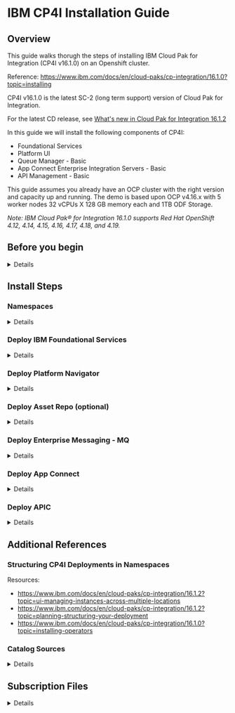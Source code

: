# IBM CP4I Installation Guide

## Overview
This guide walks thorugh the steps of installing IBM Cloud Pak for Integration (CP4I v16.1.0) on an Openshift cluster.

Reference: https://www.ibm.com/docs/en/cloud-paks/cp-integration/16.1.0?topic=installing

CP4I v16.1.0 is the latest SC-2 (long term support) version of Cloud Pak for Integration.

For the latest CD release, see [What's new in Cloud Pak for Integration 16.1.2](https://www.ibm.com/docs/en/cloud-paks/cp-integration/16.1.2?topic=whats-new-in-cloud-pak-integration-1612)

In this guide we will install the following components of CP4I: 
-  Foundational Services
-  Platform UI
-  Queue Manager - Basic 
-  App Connect Enterprise Integration Servers - Basic
-  API Management - Basic

This guide assumes you already have an OCP cluster with the right version and capacity up and running. The demo is based upon OCP v4.16.x with 5 worker nodes 32 vCPUs X 128 GB memory each and 1TB ODF Storage.

_Note: IBM Cloud Pak® for Integration 16.1.0 supports Red Hat OpenShift 4.12, 4.14, 4.15, 4.16, 4.17, 4.18, and 4.19._

## Before you begin
<details closed>

a. Prepare for installation by reviewing the [Planning](https://www.ibm.com/docs/en/SSGT7J_16.1.0/planning/planning.html) section.
   
   Begin with these topics:
   -  [Operating environment](https://www.ibm.com/docs/en/SSGT7J_16.1.0/planning/operating_environment.html)
   -  [Storage considerations](https://www.ibm.com/docs/en/SSGT7J_16.1.0/planning/storage.html)
   -  [Considerations for high availability](https://www.ibm.com/docs/en/SSGT7J_16.1.0/planning/high_availability.html)
   -  [Structuring your deployment](https://www.ibm.com/docs/en/SSGT7J_16.1.0/planning/deployment_considerations.html) (Separate namespace vs global namespace)
	
b. Make decisions about how you will install the operators:
 
   - Determine which Cloud Pak for Integration operators you need. For more information, see "Operators available to install" in [Installing the operators by using the Red Hat OpenShift console](https://www.ibm.com/docs/en/SSGT7J_16.1.0/install/install_operators.html). For more information about operators in general, see [Operator reference](https://www.ibm.com/docs/en/SSGT7J_16.1.0/reference/operators_reference.html).
   - Decide which installation mode you will use to install the operators. For more information, see [Installing the operators](https://www.ibm.com/docs/en/SSGT7J_16.1.0/install/install_operators_container.html).

c. Install an appropriate OpenShift cluster. 
   For more information, see [Getting started in OpenShift Container Platform](https://www.ibm.com/links?url=https%3A%2F%2Fdocs.redhat.com%2Fen%2Fdocumentation%2Fopenshift_container_platform%2F4.14%2Fhtml%2Fabout%2Fwelcome-index).

d. Tools required: 

   - Install [oc CLI](https://docs.redhat.com/en/documentation/openshift_container_platform/4.16/html/cli_tools/openshift-cli-oc#cli-getting-started)

e. Obtaining your entitlement key

   - Go to the [Container software library](https://myibm.ibm.com/products-services/containerlibrary).
   - For any key that is listed, click Copy.
		Set your entitlement key:
		
      ```
      export IBM_ENTITLEMENT_KEY=<my-key>
      ```
 
   - (Optional) Verify the validity of the key by logging in to the IBM Entitled Registry by using a container tool.
      ```
      docker login cp.icr.io --username cp --password entitlement_key
      ```
  
f. Set the correct Storage type

Storage options 
    Keycloak uses either the default storage class in Red Hat OpenShift Container Platform, or the storage class configured in the IBM Cloud Pak® foundational services Kubernetes resource. Before installing instances, do one of the following:
    * Set a default storage class by adding the storageclass.kubernetes.io/is-default-class:'true' annotation in Red Hat OpenShift Container Platform.
    * Specify a storage class name for spec.storageClass in the CommonService resource.

<details closed>
	
   - Identify current storage type
     Run command to identify the existing Storage type:
```
oc get sc
```

  Your will get a response like this showing 'ocs-storagecluster-cephfs (default)' (then proceed with the steps below):

  <img width="1028" height="88" alt="image" src="https://github.com/user-attachments/assets/db44e44f-714f-4162-9dba-fa9ae7bedde0" />

  

For this demo environment, we are using ODF, so default storage will be ocs-storagecluster-ceph-rbd. 

- Remove the existing default storage class

  Create sc-remove-default.yaml with following content

```yaml annotate
cat <<EOF > sc-remove-default.yaml
metadata:
  annotations:
    storageclass.kubernetes.io/is-default-class: "false"
EOF
```

  Execute the follwing command
  ```
  oc get sc | grep default | awk '{system("oc patch storageclass " $1 " --patch-file sc-remove-default.yaml")}'
  ```
  Successful response would look like
  `storageclass.storage.k8s.io/ocs-storagecluster-cephfs patched`

- Add the correct default storage class

  create sc-set-default.yaml with the following content
```yaml annotate
cat <<EOF > sc-set-default.yaml
metadata:
  annotations:
    storageclass.kubernetes.io/is-default-class: "true"
EOF
```

  Execute the following command
  ```
  oc patch storageclass ocs-storagecluster-ceph-rbd --patch-file sc-set-default.yaml
  ```
  Successfull response would look like:
  `storageclass.storage.k8s.io/ocs-storagecluster-ceph-rbd patched`

- Validate the default storage class
	Run the following command to verify that the default storage class is correct set to your desired option. In this case it should be ocs-storagecluster-ceph-rbd
```
oc get sc 
```

<img width="1055" height="104" alt="image" src="https://github.com/user-attachments/assets/0c7c632f-a89d-420a-a06e-bc6413153f16" />
</details>
</details>

## Install Steps

### Namespaces
<details closed>
We will be using the (Default)All Namespaces mode to install CP4I.
Here is the namespace where each component will be deployed by the end of the installation process.

| namespace      | what is deployed?       |
| -------------- | -------------- |
| openshift-marketplace| All Catalogsources |
| openshift-operators| All Operators |
| ibm-common-services| Common Services (KeyCloak/EDB) |
| cp4i| Platform UI Instance |
| cp4i-mq| MQ instances |
| cp4-ace| App Connect Instances |
</details>

### Deploy IBM Foundational Services
<details closed>

Red Hat OpenShift Operators automate the creation, configuration, and management of instances of Kubernetes-native applications. Operators provide automation at every level of the stack—from managing the parts that make up the platform all the way to applications that are provided as a managed service.
Red Hat OpenShift uses the power of Operators to run the entire platform in an autonomous fashion while exposing configuration natively through Kubernetes objects, allowing for quick installation and frequent, robust updates. In addition to the automation advantages of Operators for managing the platform, Red Hat OpenShift makes it easier to find, install, and manage Operators running on your clusters.

The foundational services help you manage and administer IBM software on your cluster. IBM Cloud Pak foundational services component is included in several IBM Cloud Paks.

#### 1. Installing Cert Manager (Required if using APIC/Event Manager/Event Processing)

_Important: The API Connect cluster, Event Manager, and Event Processing instances require you to install an appropriate certificate manager.
OPTIONAL: To install via Openshift Console UI, follow the instructions in [Installing the cert-manager Operator for Red Hat OpenShift](https://docs.openshift.com/container-platform/4.14/security/cert_manager_operator/cert-manager-operator-install.html)_

- Create a namespace

```
oc new-project cert-manager-operator
```

- Create the Operator

```yaml annotate
cat <<EOF | oc apply -f -
apiVersion: operators.coreos.com/v1
kind: OperatorGroup
metadata:
  name: cert-manager-operator
  namespace: cert-manager-operator 
spec:
  targetNamespaces:
  - cert-manager-operator
EOF
```
		
- Create the subscription

```yaml annotate
cat <<EOF | oc apply -f -
apiVersion: operators.coreos.com/v1alpha1
kind: Subscription
metadata:
  name: openshift-cert-manager-operator
  namespace: cert-manager-operator 
spec:
  channel: "stable-v1" 
  name: openshift-cert-manager-operator
  source: redhat-operators 
  sourceNamespace: openshift-marketplace
EOF
```
	
<!-- oc apply -f cert-manager-operatorgroup.yaml -->
<!-- oc apply -f cert-manager-subscription.yaml -->

- Confirm the subscription has been completed successfully before moving to the next step running the following command:
		
  		SUB_NAME=$(oc get deployment cert-manager-operator-controller-manager -n cert-manager-operator --ignore-not-found -o jsonpath='{.metadata.labels.olm\.owner}');if [ ! -z "$SUB_NAME" ]; then oc get csv/$SUB_NAME -n cert-manager-operator --ignore-not-found -o jsonpath='{.status.phase}';fi;echo
	
  Wait Until You get a response like this:
		`Succeeded`

#### 2. Install Common Services Catalog Source

   - Deploy the Catalog Source

_Note: Reference for correct catalog sources for CP4I v16.1.0: [Catalog sources for operators](https://www.ibm.com/docs/en/cloud-paks/cp-integration/16.1.0?topic=images-adding-catalog-sources-openshift-cluster#catalog-sources-for-operators)_

	oc apply --filename https://raw.githubusercontent.com/IBM/cloud-pak/master/repo/case/ibm-cp-common-services/4.6.18/OLM/catalog-sources.yaml

-OR using the following command- 
	
```yaml annotate
cat <<EOF | oc apply -f -
apiVersion: operators.coreos.com/v1alpha1
kind: CatalogSource
metadata:
  name: opencloud-operators
  namespace: openshift-marketplace
spec:
  displayName: ibm-cp-common-services-4.6.18
  publisher: IBM
  image: icr.io/cpopen/ibm-common-service-catalog@sha256:72274ff45fe5a9779b246f54943db4aa583b3d615e01c1444363506b2778cee2
  sourceType: grpc
  updateStrategy:
    registryPoll:
      interval: 30m0s
EOF
```

   
  - Confirm the catalog source has been deployed successfully before moving to the next step running the following command:

		oc get catalogsources opencloud-operators -n openshift-marketplace -o jsonpath='{.status.connectionState.lastObservedState}';echo

    Wait Until You get a response like this:
		`READY`

#### 3. Create common-services namespace:

	oc create namespace ibm-common-services

#### 4. Install  common-services Operator:

   _Note: Alternate approach to install Operators is using the Red Hat OpenShift console UI_

  - Create a Subscription for the IBM Cloud Pak foundational services operator. 

```yaml annotate
cat <<EOF | oc apply -f -
apiVersion: operators.coreos.com/v1alpha1
kind: Subscription
metadata:
  name: ibm-common-service-operator
  namespace: openshift-operators
spec:
  channel: v4.6
  installPlanApproval: Automatic
  name: ibm-common-service-operator
  source: opencloud-operators
  sourceNamespace: openshift-marketplace
EOF
```

<!-- oc apply -f common-service-subscription.yaml -n openshift-operators -->

   - Confirm the operator has been deployed successfully before moving to the next step running the following command:
		
  	SUB_NAME=$(oc get deployment/ibm-common-service-operator -n openshift-operators --ignore-not-found -o jsonpath='{.metadata.labels.olm\.owner}');if [ ! -z "$SUB_NAME" ]; then oc get csv/$SUB_NAME --ignore-not-found -o jsonpath='{.status.phase}';fi;echo
   
   Wait Until You get a response like this: 
   `Succeeded`
</details>


### Deploy Platform Navigator
<details closed>
Deploying the Platform UI allows you to deploy and manage instances from a central location.

1. Install Platform UI Catalog Source
   _Note: Reference for correct catalog sources for CP4I v16.1.0: [Catalog sources for operators](https://www.ibm.com/docs/en/cloud-paks/cp-integration/16.1.0?topic=images-adding-catalog-sources-openshift-cluster#catalog-sources-for-operators)_


		oc apply --filename https://raw.githubusercontent.com/IBM/cloud-pak/master/repo/case/ibm-integration-platform-navigator/7.3.17/OLM/catalog-sources.yaml

-OR using the following command- 

```yaml annotate
cat <<EOF | oc apply -f -
apiVersion: operators.coreos.com/v1alpha1
kind: CatalogSource
metadata:
  name: ibm-integration-platform-navigator-catalog
  namespace: openshift-marketplace
spec:
  displayName: ibm-integration-platform-navigator-7.3.17
  publisher: IBM
  image: icr.io/cpopen/ibm-integration-platform-navigator-catalog@sha256:32e75bc86318a464fda8a7e77b29ba7602ec6177752e74586becbd9e1d1d82da
  sourceType: grpc
  updateStrategy:
    registryPoll:
      interval: 30m0s
EOF
```

   Confirm the catalog source has been deployed successfully before moving to the next step running the following command:

		oc get catalogsources ibm-integration-platform-navigator-catalog -n openshift-marketplace -o jsonpath='{.status.connectionState.lastObservedState}';echo
  
   Wait Until You get a response like this:
		`READY`

2.	Install Operator:

   _Note: Alternate approach to install Operators is using the Red Hat OpenShift console UI_
   
a.	Create a Subscription for the IBM Cloud Pak foundational services operator

```yaml annotate
cat <<EOF | oc apply -f -
apiVersion: operators.coreos.com/v1alpha1
kind: Subscription
metadata:
  name: ibm-integration-platform-navigator
  namespace: openshift-operators
spec:
  channel: v7.3-sc2
  name: ibm-integration-platform-navigator
  source: ibm-integration-platform-navigator-catalog
  sourceNamespace: openshift-marketplace
EOF
```

<!-- oc apply -f platform-navigator-subscription.yaml -n openshift-operators -->

b.	Confirm the operator has been deployed successfully before moving to the next step running the following command:

	SUB_NAME=$(oc get deployment ibm-integration-platform-navigator-operator -n openshift-operators --ignore-not-found -o jsonpath='{.metadata.labels.olm\.owner}');if [ ! -z "$SUB_NAME" ]; then oc get csv/$SUB_NAME --ignore-not-found -o jsonpath='{.status.phase}';fi;echo
 
   Wait Until You get a response like this(after few minutes):
	  `Succeeded`
	_Note: You may be seeing a response of PENDING which indicates the deployment is underway butnot yet complete. Wait until the READY response is received before continuing._
  
3.	Deploy the Platform UI instance
   
a.	Create Platform UI namespace and add pull secret to Namespace

	oc new-project cp4i

	oc create secret docker-registry ibm-entitlement-key   --docker-username=cp    --docker-password=$IBM_ENTITLEMENT_KEY  --docker-server=cp.icr.io     --namespace=cp4i
 
   __Note: The IBM Entitled Registry contains software images for the instances in IBM Cloud Pak® for Integration. To allow the operators to automatically pull those software images, you must first obtain your entitlement key, then add your entitlement key in a pull secret. Your entitlement key must be added to the OpenShift cluster as a pull secret to deploy instances. Adding a global pull secret enables deployment of instances in all namespaces. The alternative is to add a pull secret to each namespace in which you plan to deploy instances (any namespace with operators), plus the 'openshift-operators' namespace. However, this option adds work to your installation process._


b.	Create a PlatformNavigator with the following configuration. 

```yaml annotate
cat <<EOF | oc apply -f -
apiVersion: integration.ibm.com/v1beta1
kind: PlatformNavigator
metadata:
  name: cp4i-navigator
  namespace: cp4i
spec:
  integrationAssistant:
    enabled: true
  license:
    accept: true
    license: L-JTPV-KYG8TF
  replicas: 3
  version: 16.1.0
EOF
```

c.	Check the status of the Platform UI instance by running the following command in the project (namespace) where it was deployed:

	oc get platformnavigator cp4i-navigator -n cp4i -o jsonpath='{.status.conditions[0].type}';echo

   Wait Until You get a response like this: (Note: This can take upto 15mins)
       `Ready`

d.	Once the Platform UI instance is up and running get the access info:

Execute the following commands to retrieve the CP4I_URL, USER and Password:

	echo "CP4I Platform UI URL: $(oc get platformnavigator cp4i-navigator -n cp4i -o jsonpath='{.status.endpoints[?(@.name=="navigator")].uri}')";
	echo "CP4I admin user: $(oc get secret integration-admin-initial-temporary-credentials -n ibm-common-services -o jsonpath={.data.username} | base64 -d)";
	echo "CP4I admin password: $(oc get secret integration-admin-initial-temporary-credentials -n ibm-common-services -o jsonpath={.data.password} | base64 -d)"

 _Note the password is temporary and you will be required to change it the first time you log into Platform UI._

4. Login to CP4I
   
Use the browser to login to the CP4I url and upon successfully reset of password, you should see the following screen

<img width="1852" height="677" alt="image" src="https://github.com/user-attachments/assets/87e5e386-d392-42a6-b01f-c1dc0a14009d" />

</details>

### Deploy Asset Repo (optional)

<details closed>

1. Install Asset Repo Catalog Source
   _Note: Reference for correct catalog sources for CP4I v16.1.0: [Catalog sources for operators](https://www.ibm.com/docs/en/cloud-paks/cp-integration/16.1.0?topic=images-adding-catalog-sources-openshift-cluster#catalog-sources-for-operators)_


		oc apply --filename https://raw.githubusercontent.com/IBM/cloud-pak/master/repo/case/ibm-integration-asset-repository/1.7.13/OLM/catalog-sources-linux-amd64.yaml

-OR using the following command- 

```yaml annotate
cat <<EOF | oc apply -f -
apiVersion: operators.coreos.com/v1alpha1
kind: CatalogSource
metadata:
  name: ibm-integration-asset-repository-catalog
  namespace: openshift-marketplace
spec:
  displayName: ibm-integration-asset-repository-1.7.13-linux-amd64
  publisher: IBM
  image: icr.io/cpopen/ibm-integration-asset-repository-catalog@sha256:63aa70e778f56dcb2a0d882301501d8b801b7b5b768880b8899bce5c54d4ee41
  sourceType: grpc
  updateStrategy:
    registryPoll:
      interval: 30m0s
  grpcPodConfig:
    nodeSelector:
      kubernetes.io/arch: amd64
EOF
```

   Confirm the catalog source has been deployed successfully before moving to the next step running the following command:

		oc get catalogsources ibm-integration-asset-repository-catalog -n openshift-marketplace -o jsonpath='{.status.connectionState.lastObservedState}';echo
  
   Wait Until You get a response like this:
		`READY`

2.	Install Operator:
    _Note: Alternate approach to install Operators is using the Red Hat OpenShift console UI_
   
a.	Create a Subscription for the Asset Repo operator
  
```yaml annotate
cat <<EOF | oc apply -f -
apiVersion: operators.coreos.com/v1alpha1
kind: Subscription
metadata:
  name: ibm-integration-asset-repository
  namespace: openshift-operators
spec:
  channel: v1.7-sc2
  name: ibm-integration-asset-repository
  source: ibm-integration-asset-repository-catalog
  sourceNamespace: openshift-marketplace
EOF
```

b.	Confirm the operator has been deployed successfully before moving to the next step running the following command:

	SUB_NAME=$(oc get deployment ibm-integration-asset-repository-operator -n openshift-operators --ignore-not-found -o jsonpath='{.metadata.labels.olm\.owner}');if [ ! -z "$SUB_NAME" ]; then oc get csv/$SUB_NAME --ignore-not-found -o jsonpath='{.status.phase}';fi;echo
 
   Wait Until You get a response like this(after few minutes):
	  `Succeeded`
   
_Note: You may be seeing a response of PENDING which indicates the deployment is underway but not yet complete. Wait until the READY response is received before continuing._

3.	Deploy the Asset Repo instance
   
a.	Create Asset Repo namespace and add pull secret to Namespace

	oc new-project cp4i

	oc create secret docker-registry ibm-entitlement-key   --docker-username=cp    --docker-password=$IBM_ENTITLEMENT_KEY  --docker-server=cp.icr.io     --namespace=cp4i
 
   __Note: Ignore the above if you have already created the namespace 'cp4i' to install the Platform UI_


b.	Create a Asset Repo instance with the following configuration. 
    Set the correct storage file; In this case; 
  	For OCP_TYPE=ODF; we are setting OCP_FILE_STORAGE=`ocs-storagecluster-ceph-rbd` as seen in the YAML below.

```yaml annotate
cat <<EOF | oc apply -f -
apiVersion: integration.ibm.com/v1beta1
kind: AssetRepository
metadata:
  labels:
    backup.integration.ibm.com/component: assetrepository
  name: asset-repo-ai
  namespace: cp4i
spec:
  designerAIFeatures:
    enabled: true
  license:
    accept: true
    license: L-JTPV-KYG8TF
  replicas: 1
  singleReplicaOnly: true
  storage:
    assetDataVolume:
      class: ocs-storagecluster-ceph-rbd
    couchVolume:
      class: ocs-storagecluster-ceph-rbd
  version: 4.0-sc2
EOF
```

c.	Check the status of the Asset Repo instance by running the following command in the project (namespace) where it was deployed:

	echo -n -e "\033[1;33m";oc get assetrepository asset-repo-ai -n cp4i -o jsonpath='{.status.phase}';echo -e "\033[0m"

   Wait Until You get a response like this: (Note: This can take upto 15mins)
       `Ready`

4. Post-deployment configuration (optional):
   
   a. Navigate to the Asset Repo instance from Platform UI clicking on the instance name as shown below:

   <img width="1854" height="670" alt="image" src="https://github.com/user-attachments/assets/57cc1ebd-8112-4f73-afd6-5a53fa1b8d70" />

   b. From the main page select the Remotes tab and click Add Remote as shown below:
   <img width="1843" height="586" alt="image" src="https://github.com/user-attachments/assets/fb8f1218-4565-4e5d-a636-5491c6b4a3f8" />

   c. In the next page scroll all the way down and select Select All as shown below:
   <img width="1679" height="838" alt="image" src="https://github.com/user-attachments/assets/473d7e65-d2eb-40fd-a87e-17bd8f24fb00" />

   _Note at the moment not all the asset types are available in the repo but we are ready for future enhancements._
   
   d. Now scroll up again and enter the name of the remote repo, for instance `CP4I Demo Assets` and then enter the Git URL "https://github.com/gomezrjo/cp4idemo" and then click "Create Remote" as shown below:
   <img width="1854" height="857" alt="image" src="https://github.com/user-attachments/assets/6c5da2ac-de82-4817-b344-46d10cb38ca9" />

   e. Final screen after adding new repo with assets
   <img width="1864" height="539" alt="image" src="https://github.com/user-attachments/assets/c12c495a-d61a-4359-9fda-bf96cc875d47" />

   You can add your own repo following the same process.

   
</details>

### Deploy Enterprise Messaging - MQ

<details closed>

1.	Install MQ Catalog Source:

   a. Deploy the Catalog source

_Note: Reference for correct catalog sources for CP4I v16.1.0: [Catalog sources for operators](https://www.ibm.com/docs/en/cloud-paks/cp-integration/16.1.0?topic=images-adding-catalog-sources-openshift-cluster#catalog-sources-for-operators)_

	oc apply --filename https://raw.githubusercontent.com/IBM/cloud-pak/master/repo/case/ibm-mq/3.2.15/OLM/catalog-sources.yaml

-OR using the following command- 

```yaml annotate
cat <<EOF | oc apply -f -
apiVersion: operators.coreos.com/v1alpha1
kind: CatalogSource
metadata:
  name: ibmmq-operator-catalogsource
  namespace: openshift-marketplace
spec:
  displayName: ibm-mq-3.2.15
  publisher: IBM
  image: icr.io/cpopen/ibm-mq-operator-catalog@sha256:4dc49bbcd06058173e675745bd4b24a8ab696d9b39c152a49b9d96836f71cc3a
  sourceType: grpc
  updateStrategy:
    registryPoll:
      interval: 30m0s
EOF
```

   b. Confirm the catalog source has been deployed successfully before moving to the next step running the following command:
   
	oc get catalogsources ibmmq-operator-catalogsource -n openshift-marketplace -o jsonpath='{.status.connectionState.lastObservedState}';echo
 
   Wait Until You get a response like this:
      `READY`
	  
2.	Install MQ Operator (2-5 mins):
    _Note: Alternate approach to install Operators is using the Red Hat OpenShift console UI_
  	
   a. Create a Subscription for the MQ operator.

```yaml annotate
cat <<EOF | oc apply -f -
apiVersion: operators.coreos.com/v1alpha1
kind: Subscription
metadata:
  name: ibm-mq
  namespace: openshift-operators
spec:
  channel: v3.2-sc2
  name: ibm-mq
  source: ibmmq-operator-catalogsource
  sourceNamespace: openshift-marketplace
EOF
```

<!-- oc apply -f mq-subscription.yaml -n openshift-operators --> 

  b. Confirm the operator has been deployed successfully before moving to the next step running the following command:
  
		SUB_NAME=$(oc get deployment ibm-mq-operator -n openshift-operators --ignore-not-found -o jsonpath='{.metadata.labels.olm\.owner}');if [ ! -z "$SUB_NAME" ]; then oc get csv/$SUB_NAME --ignore-not-found -o jsonpath='{.status.phase}';fi;echo

  
   c. Wait Until You get a response like this:
      `Succeeded`

   
3.	Create MQ namespace and add pull secret to Namespace
   
		oc new-project cp4i-mq

		oc create secret docker-registry ibm-entitlement-key   --docker-username=cp    --docker-password=$IBM_ENTITLEMENT_KEY  --docker-server=cp.icr.io     --namespace=cp4i-mq

4.	Deploy Queue Manager Instance

Note: This is sample configuration for single Instance Queue Manager using MQSC and INI files. Additional configuration steps will be needed for more advanced MQ configuration and Security. 
- [Creating a self-signed PKI using OpenSSL](https://www.ibm.com/docs/en/SSFKSJ_9.4.0/container/ctr_example_create_certs_openssl.html)
- [Example: Configuring a queue manager with mutual TLS authentication](https://www.ibm.com/docs/en/SSFKSJ_9.4.0/container/ctr_config_tls.html)
- [Testing a mutual TLS connection to a queue manager from your laptop](https://www.ibm.com/docs/en/SSFKSJ_9.4.0/container/ctr_test_connection_remote.html)
- [Configuring high availability for queue managers using the IBM MQ Operator](https://www.ibm.com/docs/en/SSFKSJ_9.4.0/container/ctr_configuring_ha.html)
- [Configuring a Route to connect to a queue manager from outside a Red Hat OpenShift cluster](https://www.ibm.com/docs/en/ibm-mq/9.4.x?topic=dcqmumo-configuring-route-connect-queue-manager-from-outside-red-hat-openshift-cluster)

   a. Create sample mqsc-ini-example.yaml with the following:

```yaml annotate
cat <<EOF | oc apply -f -
apiVersion: v1
kind: ConfigMap
metadata:
  name: mqsc-ini-example
  namespace: cp4i-mq
data:
  example1.mqsc: |
    DEFINE QLOCAL('DEV.QUEUE.1') REPLACE
    DEFINE QLOCAL('DEV.QUEUE.2') REPLACE    
  example2.mqsc: |
    DEFINE QLOCAL('DEV.DEAD.LETTER.QUEUE') REPLACE
  example.ini: |
    Service:
      Name=AuthorizationService
      EntryPoints=14
      SecurityPolicy=UserExternal
EOF
```

  b. Create qmgr-demo-config.yaml with the following:
  
_(This yaml can also be generated via the platform navigator UI) 
(Navigate to Platform UI -> Click Create Instance -> Pick Queue Manager -> Click next -> Pick QuickStart configuration -> Click Next -> Toggle Advance Setting toggle switch -> Enter the details -> Click YAML ) Now Either copy+paste the new YAML or continue deploying MQ instance via UI)_

```yaml annotate
cat <<EOF | oc apply -f -
apiVersion: mq.ibm.com/v1beta1
kind: QueueManager
metadata:
  name: qmgr-demo
  namespace: cp4i-mq
spec:
  version: 9.4.0.12-r1 # The identifier of the license you are accepting. This must be the correct license identifier for the version of MQ you are using. See https://ibm.biz/Bdm9be for valid values.
  license:
    accept: true
    license: L-JTPV-KYG8TF
    use: NonProduction
  queueManager:
    name: QMGRDEMO
    availability:
      type: SingleInstance
    mqsc:
    - configMap:
        name: mqsc-ini-example
        items:
        - example1.mqsc
        - example2.mqsc
    ini:
    - configMap:
        name: mqsc-ini-example
        items:
        - example.ini
    storage:
      defaultClass: ocs-storagecluster-ceph-rbd
      queueManager:
        type: persistent-claim
  web:
    console:
      authentication:
        provider: integration-keycloak
      authorization:
        provider: integration-keycloak
    enabled: true
EOF
```

<!-- oc apply -f mqsc-ini-example.yaml -n cp4i-mq --> 
<!-- oc apply -f qmgr-demo-config.yaml -n cp4i-mq --> 

  c. Confirm the instance has been deployed successfully before moving to the next step running the following command:
  
		oc get queuemanager qmgr-demo -n cp4i-mq -o jsonpath='{.status.phase}';echo
  
  d. Wait Until You get a response like this:
      `Running`
	  
  e. Execute the following command to verify that QMGR is running

		oc exec qmgr-demo-ibm-mq-0 -n cp4i-mq -- dspmq

5.	In the platform Navigator, you will now see any instance of Queue Manager running. 

   <img width="1917" height="636" alt="image" src="https://github.com/user-attachments/assets/44928bac-a75c-49f7-b5bf-7f54283ec1e1" />

   Click on the qmgr-demo link to navigate to Queue Manager console.
   
   <img width="1917" height="806" alt="image" src="https://github.com/user-attachments/assets/17b8d24a-61bf-4b18-8a48-ccde6e783746" />


</details>

### Deploy App Connect
<details closed>

1.	Install App Connect Catalog Source:

   _Note: Reference for correct catalog sources for CP4I v16.1.0: [Catalog sources for operators](https://www.ibm.com/docs/en/cloud-paks/cp-integration/16.1.0?topic=images-adding-catalog-sources-openshift-cluster#catalog-sources-for-operators)_

a. Apply the catalog source
	
 		oc apply --filename https://raw.githubusercontent.com/IBM/cloud-pak/master/repo/case/ibm-appconnect/12.0.16/OLM/catalog-sources.yaml

-OR using the following command- 

```yaml annotate
cat <<EOF | oc apply -f -
apiVersion: operators.coreos.com/v1alpha1
kind: CatalogSource
metadata:
  name: appconnect-operator-catalogsource
  namespace: openshift-marketplace
spec:
  displayName: ibm-appconnect-12.0.16
  publisher: IBM
  image: icr.io/cpopen/appconnect-operator-catalog@sha256:e044613f6869557ab3f4ad8efe380bbbcf1c41b1bb7cdadc85da2d82ee00f727
  sourceType: grpc
EOF
```

    b. Confirm the catalog source has been deployed successfully before moving to the next step running the following command:

		oc get catalogsources appconnect-operator-catalogsource -n openshift-marketplace -o jsonpath='{.status.connectionState.lastObservedState}';echo
 
   c. Wait Until You get a response like this:
		`READY`

2.	Install App Connect Operator: (Time Install ~2 mins)

    _Note: Alternate approach to install Operators is using the Red Hat OpenShift console UI_
  	
   a. Create App Connect Subscription

```yaml annotate
cat <<EOF | oc apply -f -
apiVersion: operators.coreos.com/v1alpha1
kind: Subscription
metadata:
  name: ibm-appconnect
  namespace: openshift-operators     
spec:
  channel: v12.0-sc2
  name: ibm-appconnect
  source: appconnect-operator-catalogsource
  sourceNamespace: openshift-marketplace
EOF
```

<!-- oc apply -f app-connect-subscription.yaml -n openshift-operators -->

 b.	Confirm the operator has been deployed successfully before moving to the next step running the following command:

	SUB_NAME=$(oc get deployment ibm-appconnect-operator -n openshift-operators --ignore-not-found -o jsonpath='{.metadata.labels.olm\.owner}');if [ ! -z "$SUB_NAME" ]; then oc get csv/$SUB_NAME --ignore-not-found -o jsonpath='{.status.phase}';fi;echo

 c. Wait Until You get a response like this:
	`Succeeded`

3.	Create new namespace and add entitlement key as secret

		oc new-project cp4i-ace

		oc create secret docker-registry ibm-entitlement-key   --docker-username=cp    --docker-password=$IBM_ENTITLEMENT_KEY  --docker-server=cp.icr.io     --namespace=cp4i-ace

4.	Deploy Dashboard instance:
   
    a. Create ace-dashboard-instance 

	   Set the correct storage file; In this case; 
  	   For OCP_TYPE=ODF; we are setting OCP_FILE_STORAGE=`ocs-storagecluster-cephfs` as seen in the YAML below.

       _(This yaml can also be generated via the platform navigator UI)
       (Navigate to Platform UI  Click Create Instance  Pick Integration Dashboard  Click next  Pick QuickStart configuration  Click Next  Toggle Advance Setting toggle switch  Enter the details  Click YAML ) Either copy+paste the new YAML or continue deploying instance via UI)_

```yaml annotate
cat <<EOF | oc apply -f -
apiVersion: appconnect.ibm.com/v1beta1
kind: Dashboard
metadata:
  labels:
    backup.appconnect.ibm.com/component: dashboard
  name: ace-dashboard
  namespace: cp4i-ace
spec:
  authentication:
    integrationKeycloak:
      enabled: true
  authorization:
    integrationKeycloak:
      enabled: true
  displayMode: IntegrationRuntimes
  license:
    accept: true
    license: L-XRNH-47FJAW
    use: CloudPakForIntegrationNonProduction
  pod:
    containers:
      content-server:
        resources:
          limits:
            memory: 512Mi
          requests:
            cpu: 50m
            memory: 50Mi
      control-ui:
        resources:
          limits:
            memory: 512Mi
          requests:
            cpu: 50m
            memory: 125Mi
  replicas: 1
  storage:
    size: 5Gi
    type: persistent-claim
    class: ocs-storagecluster-cephfs
  version: '12.0'
  api:
    enabled: true
EOF
```

<!-- oc apply -f  ace-dashboard-instance.yaml -n cp4i-ace -->

  b. Confirm the instance has been deployed successfully before moving to the next step running the following command:

		oc get dashboard ace-dashboard -n cp4i-ace -o jsonpath='{.status.phase}';echo
 
  c. Wait for few minutes Until You get a response like this:
  	`Ready`
  
  d. You should now see the ace-dashboard instance in the Platform Navigator UI

<img width="1917" height="806" alt="image" src="https://github.com/user-attachments/assets/e3352cba-1cca-4987-a3ff-d51a8c3722c5" />

   Click on the ace-dashboard link to navigate to ACE 
   
<img width="1917" height="806" alt="image" src="https://github.com/user-attachments/assets/e263fe9e-318f-4da3-8d43-3ed92b015ca1" />


5.	Deploy Designer Authoring instance 

    a. Create ACE designer instance

    _(This yaml can also be generated via the platform navigator UI)_
    _(Navigate to Platform UI  Click Create Instance  Pick Integration Design  Click next  Pick QuickStart with AI Enabled configuration  Click Next  Toggle Advance Setting toggle switch  Enter the details  Click YAML ) Either copy+paste the new YAML or continue deploying instance via UI)_

```yaml annotate
cat <<EOF | oc apply -f -
apiVersion: appconnect.ibm.com/v1beta1
kind: DesignerAuthoring
metadata:
  labels:
    backup.appconnect.ibm.com/component: designerauthoring
  name: ace-designer-ai
  namespace: cp4i-ace
spec:
  authentication:
    integrationKeycloak:
      enabled: true
  authorization:
    integrationKeycloak:
      enabled: true
  couchdb:
    replicas: 1
    storage:
      size: 10Gi
      type: persistent-claim
      class: ocs-storagecluster-ceph-rbd
  designerFlowsOperationMode: local
  designerMappingAssist:
    enabled: true
    incrementalLearning:
      schedule: Every 15 days
      useIncrementalLearning: true
      storage:
        type: persistent-claim
        class: ocs-storagecluster-cephfs
  license:
    accept: true
    license: L-XRNH-47FJAW
    use: CloudPakForIntegrationNonProduction
  replicas: 1
  version: '12.0'
EOF
```

<!-- oc apply -f ace-designer-local-ai-instance.yaml -n cp4i-ace -->

   b. Confirm the instance has been deployed successfully before moving to the next step running the following command:

   	oc get designerauthoring ace-designer-ai -n cp4i-ace -o jsonpath='{.status.phase}';echo

   c. Wait Until You get a response like this:
	`Ready`
 
   d. Once deployed, you should see the ace-designer instance in the platform navigator ui

<img width="1917" height="806" alt="image" src="https://github.com/user-attachments/assets/5b5b9234-b43d-48a4-8529-a92199bcfdea" />

Click on the ace-designer-ai instance to launch the ACE Designer

<img width="1917" height="806" alt="image" src="https://github.com/user-attachments/assets/e1586967-d0fe-4a99-99b3-757a1c06f9dc" />


6.	Deploy Integration runtime instance 

    a. Create Integration runtime instance

    _(This yaml can also be generated via the platform navigator UI)_
    _(Navigate to Platform UI --> Click Create Instance --> Pick Integration Runtime --> Click next --> Pick QuickStart integration  --> Click Next --> Toggle Advance Setting toggle switch --> Enter the details --> Click YAML ) Either copy+paste the new YAML or continue deploying instance via UI)_

```yaml annotate
cat <<EOF | oc apply -f -
apiVersion: appconnect.ibm.com/v1beta1
kind: IntegrationRuntime
metadata:
  labels:
    backup.appconnect.ibm.com/component: integrationruntime
  name: ace-runtime
  namespace: cp4i-ace
spec:
  license:
    accept: true
    license: L-XRNH-47FJAW
    use: CloudPakForIntegrationNonProductionFREE
  replicas: 1
  template:
    spec:
      containers:
        - name: runtime
          resources:
            requests:
              cpu: 300m
              memory: 368Mi
  version: '12.0'
EOF
```

   b. Confirm the instance has been deployed successfully before moving to the next step running the following command:

   	oc get integrationruntimes -n cp4i-ace -o=custom-columns='NAME:.metadata.name,STATUS:.status.phase' --sort-by=.metadata.name

   c. Wait Until You get a response like this:
	`Ready`
 
   d. Once deployed, you should see the ace-runtime instance in the platform navigator ui

   <img width="1783" height="747" alt="image" src="https://github.com/user-attachments/assets/a68a6b09-9169-45a2-bbbb-0a59250d2acd" />

   e. Click on the ace-runtime instance to launch the Integration runtime UI

   <img width="1783" height="747" alt="image" src="https://github.com/user-attachments/assets/c9aee348-019c-4e78-8c78-f5a52821802d" />


</details>

### Deploy APIC

<details closed>

1.	Install DataPower Catalog Source:

_Note: Reference for correct catalog sources for CP4I v16.1.0: [Catalog sources for operators](https://www.ibm.com/docs/en/cloud-paks/cp-integration/16.1.0?topic=images-adding-catalog-sources-openshift-cluster#catalog-sources-for-operators)_

   a. Deploy the Catalog source

	oc apply --filename https://raw.githubusercontent.com/IBM/cloud-pak/master/repo/case/ibm-datapower-operator/1.11.7/OLM/catalog-sources.yaml

-OR using the following command- 

```yaml annotate
cat <<EOF | oc apply -f -
apiVersion: operators.coreos.com/v1alpha1
kind: CatalogSource
metadata:
  name: ibm-datapower-operator-catalog
  namespace: openshift-marketplace
spec:
  displayName: ibm-datapower-operator-1.11.7
  publisher: IBM
  image: icr.io/cpopen/datapower-operator-catalog@sha256:c66eb07b84f0f868e6228ccf58533d0a348ee000c444bea863887ac009e2ed25
  sourceType: grpc
  updateStrategy:
    registryPoll:
      interval: 30m0s
EOF
```
 
   b. Confirm the catalog source has been deployed successfully before moving to the next step running the following command:

	oc get catalogsources ibm-datapower-operator-catalog -n openshift-marketplace -o jsonpath='{.status.connectionState.lastObservedState}';echo
	
   Wait Until You get a response like this:
      `READY`
	  
2.	Install DataPower Operator:

    _Note: Alternate approach to install Operators is using the Red Hat OpenShift console UI_
  	
   a. Create a Subscription for the DP operator using the example file.

```yaml annotate
cat <<EOF | oc apply -f -
apiVersion: operators.coreos.com/v1alpha1
kind: Subscription
metadata:
  name: datapower-operator
  namespace: openshift-operators      
spec:
  channel: v1.11-sc2
  name: datapower-operator
  source: ibm-datapower-operator-catalog
  sourceNamespace: openshift-marketplace
EOF
```

  b. Confirm the operator has been deployed successfully before moving to the next step running the following command:
  
		SUB_NAME=$(oc get deployment datapower-operator -n openshift-operators --ignore-not-found -o jsonpath='{.metadata.labels.olm\.owner}');if [ ! -z "$SUB_NAME" ]; then oc get csv/$SUB_NAME --ignore-not-found -o jsonpath='{.status.phase}';fi;echo 

   c. Wait Until You get a response like this:
      `Succeeded`

3.	Install APIC Catalog Source:

_Note: Reference for correct catalog sources for CP4I v16.1.0: [Catalog sources for operators](https://www.ibm.com/docs/en/cloud-paks/cp-integration/16.1.0?topic=images-adding-catalog-sources-openshift-cluster#catalog-sources-for-operators)_

   a. Deploy the Catalog source

	oc apply --filename https://raw.githubusercontent.com/IBM/cloud-pak/master/repo/case/ibm-apiconnect/5.5.0/OLM/catalog-sources.yaml

-OR using the following command- 

```yaml annotate
cat <<EOF | oc apply -f -
apiVersion: operators.coreos.com/v1alpha1
kind: CatalogSource
metadata:
  name: ibm-apiconnect-catalog
  namespace: openshift-marketplace
spec:
  displayName: ibm-apiconnect-5.5.0
  publisher: IBM
  image: icr.io/cpopen/ibm-apiconnect-catalog@sha256:8d4114231f7dc6159f13362851501ff3b3e494a9a2533c7dd540f81449260bc8
  sourceType: grpc
  updateStrategy:
    registryPoll:
      interval: 30m0s
EOF
```
 
   b. Confirm the catalog source has been deployed successfully before moving to the next step running the following command:

	oc get catalogsources ibm-apiconnect-catalog -n openshift-marketplace -o jsonpath='{.status.connectionState.lastObservedState}';echo
	
   Wait Until You get a response like this:
      `READY`
	  
3.	Install APIC Operator:

    _Note: Alternate approach to install Operators is using the Red Hat OpenShift console UI_
  	
   a. Create a Subscription for the APIC operator.

```yaml annotate
cat <<EOF | oc apply -f -
apiVersion: operators.coreos.com/v1alpha1
kind: Subscription
metadata:
  name: ibm-apiconnect
  namespace: openshift-operators
spec:
  channel: v5.5-sc2
  name: ibm-apiconnect
  source: ibm-apiconnect-catalog
  sourceNamespace: openshift-marketplace
EOF
```

  b. Confirm the operator has been deployed successfully before moving to the next step running the following command:
  
		SUB_NAME=$(oc get deployment ibm-apiconnect -n openshift-operators --ignore-not-found -o jsonpath='{.metadata.labels.olm\.owner}');if [ ! -z "$SUB_NAME" ]; then oc get csv/$SUB_NAME --ignore-not-found -o jsonpath='{.status.phase}';fi;echo    

   c. Wait Until You get a response like this:
      `Succeeded`


4.	Create APIC namespace and add pull secret to Namespace
   
		oc new-project cp4i-apic

		oc create secret docker-registry ibm-entitlement-key   --docker-username=cp    --docker-password=$IBM_ENTITLEMENT_KEY  --docker-server=cp.icr.io     --namespace=cp4i-apic

5.	Deploy APIC Instance

  a. Create apic-demo-config.yaml with the following:
     Set the correct storage file; In this case; 
  	 For OCP_TYPE=ODF; we are setting OCP_FILE_STORAGE=`ocs-storagecluster-ceph-rbd` as seen in the YAML below.
  
_(This yaml can also be generated via the platform navigator UI) 
(Navigate to Platform UI  Click Create Instance  Pick API Manager  Click next  Pick QuickStart configuration  Click Next  Toggle Advance Setting toggle switch  Enter the details  Click YAML ) Either copy+paste the new YAML or continue deploying APIM instance via UI)
_


```yaml annotate
cat <<EOF | oc apply -f -
apiVersion: apiconnect.ibm.com/v1beta1
kind: APIConnectCluster
metadata:
  annotations:
    apiconnect-operator/backups-not-configured: 'true'
  labels:
    backup.apiconnect.ibm.com/component: apiconnectcluster
  name: apim-demo
  namespace: cp4i-apic
spec:
  analytics:
    mtlsValidateClient: true
  license:
    accept: true
    license: L-HTFS-UAXYM3
    metric: VIRTUAL_PROCESSOR_CORE
    use: nonproduction
  portal:
    mtlsValidateClient: true
  profile: n1xc7.m48
  version: 10.0.8.3-2844
  storageClassName: ocs-storagecluster-ceph-rbd
  management:
    billing:
      enabled: true
    discovery:
      enabled: true
      proxyCollectorEnabled: true
    governance:
      enabled: true
    testAndMonitor:
      enabled: true
      autoTestEnabled: true
  gateway:
    podAutoScaling:
      method: HPA
      hpa:
        minReplicas: 1
        maxReplicas: 3
        targetCPUUtilizationPercentage: 50
EOF
```

  c. Confirm the instance has been deployed successfully before moving to the next step running the following command:

  	oc get APIConnectCluster apim-demo -n cp4i-apic -o jsonpath='{.status.phase}';echo
		
  
  d. Note this will take almost 30 minutes, so be patient, and at the end you should get a response like this:
      `Running`

  e. Portal Access Info 

```
echo "Sandbox Catalog:"
echo "   UI URL: $(oc get managementcluster apim-demo-mgmt -n cp4i-apic -o jsonpath='{.status.endpoints[?(@.name=="consumerCatalog")].uri}')cp4i-demo-org/sandbox"
echo "Demo Catalog:"
echo "   UI URL: $(oc get portalcluster apim-demo-ptl -n cp4i-apic -o jsonpath='{.status.endpoints[?(@.name=="portalWeb")].uri}')cp4i-demo-org/demo"
```

6.	In the platform Navigator, you will now see an instance of API Management running. 

    <img width="1781" height="855" alt="image" src="https://github.com/user-attachments/assets/844059a5-258c-4b73-8e0a-c03042222728" />

   Click on the apim-demo instance link to navigate to APIC console.
   <img width="1781" height="855" alt="image" src="https://github.com/user-attachments/assets/ffe729ed-c5eb-4b1b-b45c-0d5bf15d319b" />
   
   Select the Cloud Pak User Registry above which will then show the screen below:
   <img width="1781" height="855" alt="image" src="https://github.com/user-attachments/assets/0112850a-e00b-45a2-8f56-fb04e6c49dcf" />

7. Configuring and managing your server environment (OPTIONAL)
   
   Now that you have the basic APIC installed, followed steps in the [documentation](https://www.ibm.com/docs/en/api-connect/10.0.8_lts?topic=environment-cloud-manager-configuration-checklist) to configure additional items like configuring email server, registering gateway service, creating provider organizations, etc.
    

</details>




## Additional References

### Structuring CP4I Deployments in Namespaces 

Resources:
- https://www.ibm.com/docs/en/cloud-paks/cp-integration/16.1.2?topic=ui-managing-instances-across-multiple-locations
- https://www.ibm.com/docs/en/cloud-paks/cp-integration/16.1.2?topic=planning-structuring-your-deployment
- https://www.ibm.com/docs/en/cloud-paks/cp-integration/16.1.0?topic=installing-operators


### Catalog Sources
<details closed>
Add a separate catalog source for each operator in your OpenShift cluster, to make the IBM operators available for installation. This task is also required to apply the fix packs for catalog sources, prior to an upgrade. Using a separate catalog source for each operator gives you full control of software versioning on an OpenShift cluster. It enables the following:
•	Upgrade each Cloud Pak component independently.
•	Have a fully declarative set of artifacts, which you can use to recreate exact installations.
•	Easily control upgrade and promotion through environments (such as from test to production environments) with a CI/CD pipeline.
•	Control when upgrades happen. A new operator version becomes available in an OpenShift cluster only after you update the catalog source for that operator. This process effectively gives you manual control of upgrades, without actually using the Manual option (which is not recommended; see "Before you begin" for more information).

CATALOG SOURCE YAML
Reference: https://www.ibm.com/docs/en/cloud-paks/cp-integration/16.1.0?topic=images-adding-catalog-sources-openshift-cluster#catalog-sources-for-operators__title__1

| Name of Service      | Command reference       |
| -------------- | -------------- |
| IBM Cloud Pak foundational services | ```oc apply --filename https://raw.githubusercontent.com/IBM/cloud-pak/master/repo/case/ibm-cp-common-services/4.6.18/OLM/catalog-sources.yaml``` |
| IBM Cloud Pak for Integration | ```oc apply --filename https://raw.githubusercontent.com/IBM/cloud-pak/master/repo/case/ibm-integration-platform-navigator/7.3.17/OLM/catalog-sources.yaml``` |
| IBM Automation foundation assets | ``` oc apply --filename https://raw.githubusercontent.com/IBM/cloud-pak/master/repo/case/ibm-integration-asset-repository/1.7.13/OLM/catalog-sources-linux-amd64.yaml ``` \
| IBM API Connect | ``` oc apply --filename https://raw.githubusercontent.com/IBM/cloud-pak/master/repo/case/ibm-apiconnect/5.5.0/OLM/catalog-sources.yaml ``` |
| IBM App Connect | ``` oc apply --filename https://raw.githubusercontent.com/IBM/cloud-pak/master/repo/case/ibm-appconnect/12.0.16/OLM/catalog-sources.yaml ``` |
| IBM MQ | ``` oc apply --filename https://raw.githubusercontent.com/IBM/cloud-pak/master/repo/case/ibm-mq/3.2.15/OLM/catalog-sources.yaml ``` |
| IBM DataPower Gateway | ``` oc apply --filename https://raw.githubusercontent.com/IBM/cloud-pak/master/repo/case/ibm-datapower-operator/1.11.7/OLM/catalog-sources.yaml ``` |
| IBM Event Streams | ``` oc apply --filename https://raw.githubusercontent.com/IBM/cloud-pak/master/repo/case/ibm-eventstreams/12.0.1/OLM/catalog-sources.yaml ``` |
| IBM Event Endpoint Management | ``` oc apply --filename https://raw.githubusercontent.com/IBM/cloud-pak/master/repo/case/ibm-eventendpointmanagement/11.6.3/OLM/catalog-sources.yaml ``` |
| IBM Event Processing | ``` oc apply --filename https://raw.githubusercontent.com/IBM/cloud-pak/master/repo/case/ibm-eventprocessing/1.4.3/OLM/catalog-sources.yaml ``` |

</details>

## Subscription Files 
<details closed>
Subscription YAML 

Here are the Subscription YAML files used for building the env, which is based upon CP4I 16.1.0
For a full list of subscriptions, see [Operators available to install.](https://www.ibm.com/docs/en/cloud-paks/cp-integration/16.1.0?topic=operators-installing-by-using-cli#operators-available)



- IBM Cloud Pak for Integration - Platform UI, Assembly, API, API Product, Messaging server, Messaging channel, Messaging queue, Messaging user
``` yaml annotate
apiVersion: operators.coreos.com/v1alpha1
kind: Subscription
metadata:
  name: ibm-integration-platform-navigator
  namespace: openshift-operators
  labels:
    backup.integration.ibm.com/component: subscription        
spec:
  channel: v7.3-sc2
  name: ibm-integration-platform-navigator
  source: ibm-integration-platform-navigator-catalog
  sourceNamespace: openshift-marketplace
```

- IBM Cloud Pak foundational services - Cloud Pak foundational services for Cloud Native PostgreSQL and RedHat Build of Keycloak only
``` yaml annotate
apiVersion: operators.coreos.com/v1alpha1
kind: Subscription
metadata:
  name: ibm-common-service-operator
  namespace: openshift-operators
  labels:
    backup.integration.ibm.com/component: subscription        
spec:
  channel: v4.6
  name: ibm-common-service-operator
  source: opencloud-operators
  sourceNamespace: openshift-marketplace
```

- IBM Automation foundation assets - Automation assets
``` yaml annotate
apiVersion: operators.coreos.com/v1alpha1
kind: Subscription
metadata:
  name: ibm-integration-asset-repository
  labels:
    backup.integration.ibm.com/component: subscription        
spec:
  channel: v1.7-sc2
  name: ibm-integration-asset-repository
  source: ibm-integration-asset-repository-catalog
  sourceNamespace: openshift-marketplace
```

- IBM API Connect - API Connect cluster, API Manager, API Analytics, API Portal, API Gateway
``` yaml annotate
apiVersion: operators.coreos.com/v1alpha1
kind: Subscription
metadata:
  name: ibm-apiconnect
  labels:
    backup.apiconnect.ibm.com/component: subscription        
spec:
  channel: v5.5-sc2
  name: ibm-apiconnect
  source: ibm-apiconnect-catalog
  sourceNamespace: openshift-marketplace
```
	
- IBM App Connect - Integration dashboard, Integration design, Integration runtime
``` yaml annotate
apiVersion: operators.coreos.com/v1alpha1
kind: Subscription
metadata:
  name: ibm-appconnect
  labels:
    backup.appconnect.ibm.com/component: subscription        
spec:
  channel: v12.0-sc2
  name: ibm-appconnect
  source: appconnect-operator-catalogsource
  sourceNamespace: openshift-marketplace
```

- IBM MQ - Queue manager
``` yaml annotate
apiVersion: operators.coreos.com/v1alpha1
kind: Subscription
metadata:
  name: ibm-mq
  labels:
    backup.mq.ibm.com/component: subscription        
spec:
  channel: v3.2-sc2
  name: ibm-mq
  source: ibmmq-operator-catalogsource
  sourceNamespace: openshift-marketplace
```

- IBM Event Streams - Kafka cluster, Kafka topic, Kafka user, Kafka Connect runtime, Kafka connector
``` yaml annotate
apiVersion: operators.coreos.com/v1alpha1
kind: Subscription
metadata:
  name: ibm-eventstreams
  labels:
    backup.eventstreams.ibm.com/component: subscription        
spec:
  channel: v12.0
  name: ibm-eventstreams
  source: ibm-eventstreams
  sourceNamespace: openshift-marketplace
```

- IBM Event Endpoint Management - Event Manager, Event Gateway
``` yaml annotate
apiVersion: operators.coreos.com/v1alpha1
kind: Subscription
metadata:
  name: ibm-eventendpointmanagement
  labels:
    backup.events.ibm.com/component: subscription        
spec:
  channel: v11.6
  name: ibm-eventendpointmanagement
  source: ibm-eventendpointmanagement-catalog
  sourceNamespace: openshift-marketplace
```

- IBM Event Processing - Event Processing
``` yaml annotate
apiVersion: operators.coreos.com/v1alpha1
kind: Subscription
metadata:
  name: ibm-eventprocessing
spec:
  channel: v1.4
  name: ibm-eventprocessing
  source: ibm-eventprocessing-catalog
  sourceNamespace: openshift-marketplace
```

- IBM DataPower Gateway - Enterprise gateway
  _Important: Do not apply this subscription if you already applied the subscription for the IBM API Connect operator
``` yaml annotate
apiVersion: operators.coreos.com/v1alpha1
kind: Subscription
metadata:
  name: datapower-operator
  labels:
    backup.datapower.ibm.com/component: subscription        
spec:
  channel: v1.11-sc2
  name: datapower-operator
  source: ibm-datapower-operator-catalog
  sourceNamespace: openshift-marketplace
```

</details>


